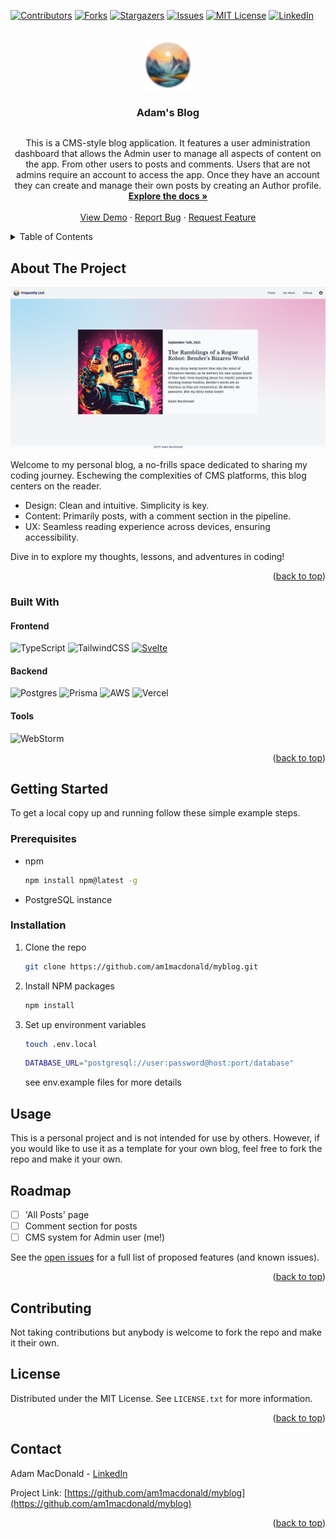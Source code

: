 <!-- Improved compatibility of back to top link: See: https://github.com/othneildrew/Best-README-Template/pull/73 -->
<a name="readme-top"></a>
<!--
*** Thanks for checking out the Best-README-Template. If you have a suggestion
*** that would make this better, please fork the repo and create a pull request
*** or simply open an issue with the tag "enhancement".
*** Don't forget to give the project a star!
*** Thanks again! Now go create something AMAZING! :D
-->



<!-- PROJECT SHIELDS -->
<!--
*** I'm using markdown "reference style" links for readability.
*** Reference links are enclosed in brackets [ ] instead of parentheses ( ).
*** See the bottom of this document for the declaration of the reference variables
*** for contributors-url, forks-url, etc. This is an optional, concise syntax you may use.
*** https://www.markdownguide.org/basic-syntax/#reference-style-links
-->
[![Contributors][contributors-shield]][contributors-url]
[![Forks][forks-shield]][forks-url]
[![Stargazers][stars-shield]][stars-url]
[![Issues][issues-shield]][issues-url]
[![MIT License][license-shield]][license-url]
[![LinkedIn][linkedin-shield]][linkedin-url]



<!-- PROJECT LOGO -->
<br />
<div style="display: flex; flex-direction: column; justify-content: center; align-items: center">
  <a href="https://github.com/am1macdonald/myblog">
    <img src="static/images/logo.webp" alt="Logo" width="80" height="80">
  </a>

<h3 align="center">Adam's Blog</h3>

  <p align="center">
This is a CMS-style blog application. 
It features a user administration dashboard 
that allows the Admin user to manage all aspects 
of content on the app. From other users to posts 
and comments. Users that are not admins require 
an account to access the app. Once they have an 
account they can create and manage their own posts 
by creating an Author profile.

<br />
<a href="https://github.com/am1macdonald/myblog"><strong>Explore the docs »</strong></a>
<br />
<br />
<a href="https://github.com/am1macdonald/myblog">View Demo</a>
·
<a href="https://github.com/am1macdonald/myblog/issues">Report Bug</a>
·
<a href="https://github.com/am1macdonald/myblog/issues">Request Feature</a>
  </p>
</div>



<!-- TABLE OF CONTENTS -->
<details>
  <summary>Table of Contents</summary>
  <ol>
    <li>
      <a href="#about-the-project">About The Project</a>
      <ul>
        <li><a href="#built-with">Built With</a></li>
      </ul>
    </li>
    <li>
      <a href="#getting-started">Getting Started</a>
      <ul>
        <li><a href="#prerequisites">Prerequisites</a></li>
        <li><a href="#installation">Installation</a></li>
      </ul>
    </li>
    <li><a href="#usage">Usage</a></li>
    <li><a href="#roadmap">Roadmap</a></li>
    <li><a href="#contributing">Contributing</a></li>
    <li><a href="#license">License</a></li>
    <li><a href="#contact">Contact</a></li>
    <li><a href="#acknowledgments">Acknowledgments</a></li>
  </ol>
</details>



<!-- ABOUT THE PROJECT -->
## About The Project

  <a href="https://www.frequentlylost.com">
    <img src="static/images/previewimage.png" alt="Preview Image">
  </a>

Welcome to my personal blog, a no-frills space dedicated to sharing my coding journey. Eschewing the complexities of CMS platforms, this blog centers on the reader.

* Design: Clean and intuitive. Simplicity is key.
* Content: Primarily posts, with a comment section in the pipeline.
* UX: Seamless reading experience across devices, ensuring accessibility.

Dive in to explore my thoughts, lessons, and adventures in coding!


<p align="right">(<a href="#readme-top">back to top</a>)</p>

### Built With

#### Frontend
![TypeScript](https://img.shields.io/badge/typescript-%23007ACC.svg?style=for-the-badge&logo=typescript&logoColor=white)
![TailwindCSS](https://img.shields.io/badge/tailwindcss-%2338B2AC.svg?style=for-the-badge&logo=tailwind-css&logoColor=white)
[![Svelte][Svelte.dev]][Svelte-url]

#### Backend
![Postgres](https://img.shields.io/badge/postgres-%23316192.svg?style=for-the-badge&logo=postgresql&logoColor=white)
![Prisma](https://img.shields.io/badge/Prisma-3982CE?style=for-the-badge&logo=Prisma&logoColor=white)
![AWS](https://img.shields.io/badge/AWS-%23FF9900.svg?style=for-the-badge&logo=amazon-aws&logoColor=white)
![Vercel](https://img.shields.io/badge/vercel-%23000000.svg?style=for-the-badge&logo=vercel&logoColor=white)

#### Tools
![WebStorm](https://img.shields.io/badge/webstorm-143?style=for-the-badge&logo=webstorm&logoColor=white&color=black)

<p align="right">(<a href="#readme-top">back to top</a>)</p>



<!-- GETTING STARTED -->
## Getting Started

To get a local copy up and running follow these simple example steps.

### Prerequisites

* npm
  ```sh
  npm install npm@latest -g
  ```
* PostgreSQL instance


### Installation

1. Clone the repo
   ```sh
   git clone https://github.com/am1macdonald/myblog.git
   ```
2. Install NPM packages
   ```sh
   npm install
   ```
3. Set up environment variables
   ```sh
   touch .env.local
   ```
   ```sh
   DATABASE_URL="postgresql://user:password@host:port/database"
   ```
   see env.example files for more details

<!-- USAGE EXAMPLES -->
## Usage

This is a personal project and is not intended for use by others. 
However, if you would like to use it as a template for your own blog,
feel free to fork the repo and make it your own.

<!-- ROADMAP -->
## Roadmap

- [ ] 'All Posts' page
- [ ] Comment section for posts
- [ ] CMS system for Admin user (me!)

See the [open issues](https://github.com/am1macdonald/myblog/issues) for a full list of proposed features (and known issues).

<p align="right">(<a href="#readme-top">back to top</a>)</p>

<!-- CONTRIBUTING -->
## Contributing

Not taking contributions but anybody is welcome to fork the repo and make it their own.

<!-- LICENSE -->
## License

Distributed under the MIT License. See `LICENSE.txt` for more information.

<p align="right">(<a href="#readme-top">back to top</a>)</p>

<!-- CONTACT -->
## Contact

Adam MacDonald - [LinkedIn](https://www.linkedin.com/in/am1macdonald/)

Project Link: [https://github.com/am1macdonald/myblog](https://github.com/am1macdonald/myblog)

<p align="right">(<a href="#readme-top">back to top</a>)</p>

<!-- MARKDOWN LINKS & IMAGES -->
<!-- https://www.markdownguide.org/basic-syntax/#reference-style-links -->
[contributors-shield]: https://img.shields.io/github/contributors/am1macdonald/myblog.svg?style=for-the-badge
[contributors-url]: https://github.com/am1macdonald/myblog/graphs/contributors
[forks-shield]: https://img.shields.io/github/forks/am1macdonald/myblog.svg?style=for-the-badge
[forks-url]: https://github.com/am1macdonald/myblog/network/members
[stars-shield]: https://img.shields.io/github/stars/am1macdonald/myblog.svg?style=for-the-badge
[stars-url]: https://github.com/am1macdonald/myblog/stargazers
[issues-shield]: https://img.shields.io/github/issues/am1macdonald/myblog.svg?style=for-the-badge
[issues-url]: https://github.com/am1macdonald/myblog/issues
[license-shield]: https://img.shields.io/github/license/am1macdonald/myblog.svg?style=for-the-badge
[license-url]: https://github.com/am1macdonald/myblog/blob/master/LICENSE.txt
[linkedin-shield]: https://img.shields.io/badge/-LinkedIn-black.svg?style=for-the-badge&logo=linkedin&colorB=555
[linkedin-url]: https://linkedin.com/in/linkedin_username
[product-screenshot]: images/screenshot.png
[Next.js]: https://img.shields.io/badge/next.js-000000?style=for-the-badge&logo=nextdotjs&logoColor=white
[Next-url]: https://nextjs.org/
[React.js]: https://img.shields.io/badge/React-20232A?style=for-the-badge&logo=react&logoColor=61DAFB
[React-url]: https://reactjs.org/
[Vue.js]: https://img.shields.io/badge/Vue.js-35495E?style=for-the-badge&logo=vuedotjs&logoColor=4FC08D
[Vue-url]: https://vuejs.org/
[Angular.io]: https://img.shields.io/badge/Angular-DD0031?style=for-the-badge&logo=angular&logoColor=white
[Angular-url]: https://angular.io/
[Svelte.dev]: https://img.shields.io/badge/Svelte-4A4A55?style=for-the-badge&logo=svelte&logoColor=FF3E00
[Svelte-url]: https://svelte.dev/
[Laravel.com]: https://img.shields.io/badge/Laravel-FF2D20?style=for-the-badge&logo=laravel&logoColor=white
[Laravel-url]: https://laravel.com
[Bootstrap.com]: https://img.shields.io/badge/Bootstrap-563D7C?style=for-the-badge&logo=bootstrap&logoColor=white
[Bootstrap-url]: https://getbootstrap.com
[JQuery.com]: https://img.shields.io/badge/jQuery-0769AD?style=for-the-badge&logo=jquery&logoColor=white
[JQuery-url]: https://jquery.com 
